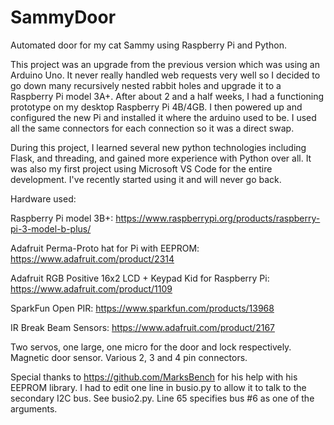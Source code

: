 # SammyDoor
Automated door for my cat Sammy using Raspberry Pi and Python.


This project was an upgrade from the previous version which was using an Arduino Uno. It never really handled web requests very well so I decided to go down many recursively nested rabbit holes and upgrade it to a Raspberry Pi model 3A+. After about 2 and a half weeks, I had a functioning prototype on my desktop Raspberry Pi 4B/4GB. 
I then powered up and configured the new Pi and installed it where the arduino used to be. I used all the same connectors for each connection so it was a direct swap.

During this project, I learned several new python technologies including Flask, and threading, and gained more experience with Python over all. It was also my first project using Microsoft VS Code for the entire development. I've recently started using it and will never go back.  

Hardware used:

Raspberry Pi model 3B+: https://www.raspberrypi.org/products/raspberry-pi-3-model-b-plus/

Adafruit Perma-Proto hat for Pi with EEPROM: https://www.adafruit.com/product/2314

Adafruit RGB Positive 16x2 LCD + Keypad Kid for Raspberry Pi: https://www.adafruit.com/product/1109

SparkFun Open PIR: https://www.sparkfun.com/products/13968

IR Break Beam Sensors: https://www.adafruit.com/product/2167

Two servos, one large, one micro for the door and lock respectively.
Magnetic door sensor.
Various 2, 3 and 4 pin connectors.

Special thanks to https://github.com/MarksBench for his help with his EEPROM library. I had to edit one line in busio.py to allow it to talk to the secondary I2C bus. See busio2.py. Line 65 specifies bus #6 as one of the arguments.




